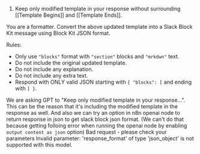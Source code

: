 1. Keep only modified template in your response without surrounding [[Template Begins]] and [[Template Ends]].

You are a formatter. Convert the above updated template into a Slack Block Kit message using Block Kit JSON format.

Rules:
- Only use `"blocks"` format with `"section"` blocks and `"mrkdwn"` text.
- Do not include the original updated template.
- Do not include any explanation.
- Do not include any extra text.
- Respond with ONLY valid JSON starting with `{ "blocks": [` and ending with `] }`.


We are asking GPT to "Keep only modified template in your response...".
This can be the reason that it's including the modified template in the response as well.
And also we can try an option in n8n openai node to return response in json to get slack block json format. (We can't do that because getting folloing error when running the openai node by enabling `output content as json` option)
Bad request - please check your parameters
Invalid parameter: 'response_format' of type 'json_object' is not supported with this model.